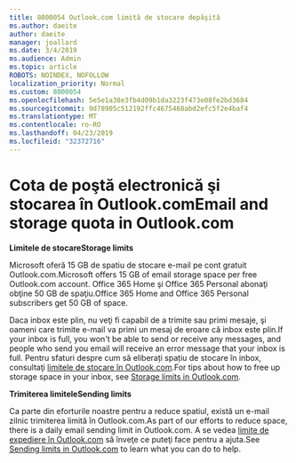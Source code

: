 ```yaml
---
title: 8000054 Outlook.com limită de stocare depăşită
ms.author: daeite
author: daeite
manager: joallard
ms.date: 3/4/2019
ms.audience: Admin
ms.topic: article
ROBOTS: NOINDEX, NOFOLLOW
localization_priority: Normal
ms.custom: 8000054
ms.openlocfilehash: 5e5e1a38e3fb4d09b1da3223f473e08fe2bd3684
ms.sourcegitcommit: 9d78905c512192ffc4675468abd2efc5f2e4baf4
ms.translationtype: MT
ms.contentlocale: ro-RO
ms.lasthandoff: 04/23/2019
ms.locfileid: "32372716"
---
```

# <a name="email-and-storage-quota-in-outlookcom"></a><span data-ttu-id="6e49e-102">Cota de poştă electronică şi stocarea în Outlook.com</span><span class="sxs-lookup"><span data-stu-id="6e49e-102">Email and storage quota in Outlook.com</span></span>

<span data-ttu-id="6e49e-103">**Limitele de stocare**</span><span class="sxs-lookup"><span data-stu-id="6e49e-103">**Storage limits**</span></span>

<span data-ttu-id="6e49e-104">Microsoft oferă 15 GB de spatiu de stocare e-mail pe cont gratuit Outlook.com.</span><span class="sxs-lookup"><span data-stu-id="6e49e-104">Microsoft offers 15 GB of email storage space per free Outlook.com account.</span></span> <span data-ttu-id="6e49e-105">Office 365 Home şi Office 365 Personal abonaţi obţine 50 GB de spaţiu.</span><span class="sxs-lookup"><span data-stu-id="6e49e-105">Office 365 Home and Office 365 Personal subscribers get 50 GB of space.</span></span>
  
<span data-ttu-id="6e49e-106">Daca inbox este plin, nu veţi fi capabil de a trimite sau primi mesaje, şi oameni care trimite e-mail va primi un mesaj de eroare că inbox este plin.</span><span class="sxs-lookup"><span data-stu-id="6e49e-106">If your inbox is full, you won't be able to send or receive any messages, and people who send you email will receive an error message that your inbox is full.</span></span> <span data-ttu-id="6e49e-107">Pentru sfaturi despre cum să eliberați spațiu de stocare în inbox, consultaţi [limitele de stocare în Outlook.com](https://go.microsoft.com/fwlink/p/?linkid=2001900&amp;clcid=0x409).</span><span class="sxs-lookup"><span data-stu-id="6e49e-107">For tips about how to free up storage space in your inbox, see [Storage limits in Outlook.com](https://go.microsoft.com/fwlink/p/?linkid=2001900&amp;clcid=0x409).</span></span>

<span data-ttu-id="6e49e-108">**Trimiterea limitele**</span><span class="sxs-lookup"><span data-stu-id="6e49e-108">**Sending limits**</span></span>

<span data-ttu-id="6e49e-109">Ca parte din eforturile noastre pentru a reduce spatiul, există un e-mail zilnic trimiterea limită în Outlook.com.</span><span class="sxs-lookup"><span data-stu-id="6e49e-109">As part of our efforts to reduce space, there is a daily email sending limit in Outlook.com.</span></span> <span data-ttu-id="6e49e-110">A se vedea [limite de expediere în Outlook.com](https://support.office.com/article/279ee200-594c-40f0-9ec8-bb6af7735c2e) să înveţe ce puteţi face pentru a ajuta.</span><span class="sxs-lookup"><span data-stu-id="6e49e-110">See [Sending limits in Outlook.com](https://support.office.com/article/279ee200-594c-40f0-9ec8-bb6af7735c2e) to learn what you can do to help.</span></span>